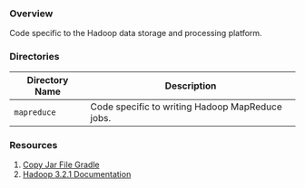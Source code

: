 ### Overview

Code specific to the Hadoop data storage and processing platform.

### Directories

| Directory Name    | Description                                                                 |
|-------------------|-----------------------------------------------------------------------------|
| `mapreduce`       | Code specific to writing Hadoop MapReduce jobs.                             |

### Resources

1) [Copy Jar File Gradle](https://stackoverflow.com/a/30637192)
2) [Hadoop 3.2.1 Documentation](https://hadoop.apache.org/docs/current/hadoop-mapreduce-client/hadoop-mapreduce-client-core/MapReduceTutorial.html)